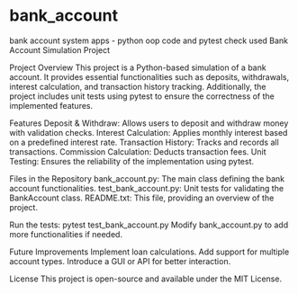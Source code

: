 # bank_account
bank account system apps - python oop code and pytest check used 
Bank Account Simulation Project

Project Overview
This project is a Python-based simulation of a bank account. It provides essential functionalities such as deposits, withdrawals, interest calculation, and transaction history tracking. Additionally, the project includes unit tests using pytest to ensure the correctness of the implemented features.

Features
Deposit & Withdraw: Allows users to deposit and withdraw money with validation checks.
Interest Calculation: Applies monthly interest based on a predefined interest rate.
Transaction History: Tracks and records all transactions.
Commission Calculation: Deducts transaction fees.
Unit Testing: Ensures the reliability of the implementation using pytest.

Files in the Repository
bank_account.py: The main class defining the bank account functionalities.
test_bank_account.py: Unit tests for validating the BankAccount class.
README.txt: This file, providing an overview of the project.

Run the tests:
pytest test_bank_account.py
Modify bank_account.py to add more functionalities if needed.

Future Improvements
Implement loan calculations.
Add support for multiple account types.
Introduce a GUI or API for better interaction.

License
This project is open-source and available under the MIT License.
